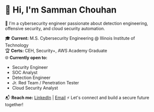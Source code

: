 # 👋 Hi, I'm Samman Chouhan

🚀 I'm a cybersecurity engineer passionate about detection engineering, offensive security, and cloud security automation.

🎓 **Current:** M.S. Cybersecurity Engineering @ Illinois Institute of Technology  
🏆 **Certs:** CEH, Security+, AWS Academy Graduate  
🌐 **Currently open to:**         
-  Security Engineer
-  SOC Analyst 
-  Detection Engineer
-  Jr. Red Team / Penetration Tester
-  Cloud Security Analyst 

📬 **Reach me:** [LinkedIn](https://www.linkedin.com/in/samman-chouhan) | [Email](mailto:24s.chouhan@gmail.com)   ⚡ Let's connect and build a secure future together!


